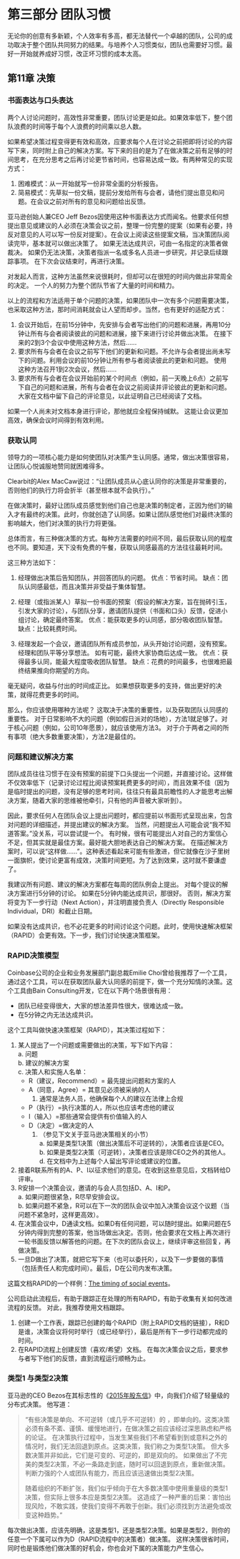 # 第三部分 团队习惯

无论你的创意有多新颖，个人效率有多高，都无法替代一个卓越的团队，公司的成功取决于整个团队共同努力的结果。与培养个人习惯类似，团队也需要好习惯。最好一开始就养成好习惯，改正坏习惯的成本太高。

## 第11章 决策
### 书面表达与口头表达
两个人讨论问题时，高效性非常重要，团队讨论更是如此。如果效率低下，整个团队浪费的时间等于每个人浪费的时间乘以总人数。

如果希望决策过程变得更有效和高效，应要求每个人在讨论之前把即将讨论的内容写下来，同时附上自己的解决方案。写下来的目的是为了在做决策之前有足够的时间思考，在充分思考之后再讨论更节省时间，也容易达成一致。有两种常见的实现方式：
1.  困难模式：从一开始就写一份非常全面的分析报告。
2.  简易模式：先草拟一份文稿，提前分发给所有与会者，请他们提出意见和问题。在会议之前对所有的意见和问题给出反馈。

亚马逊创始人兼CEO Jeff Bezos因使用这种书面表达方式而闻名。他要求任何想提出意见或建议的人必须在决策会议之前，整理一份完整的提案（如果有必要，持反对意见的人可以写一份反对提案）。在会议上阅读这些提案文稿，当决策团队阅读完毕，基本就可以做出决策了。 如果无法达成共识，可由一名指定的决策者做裁决。 如果仍无法决策，决策者指派一名或多名人员进一步研究，并记录后续跟踪事项。 在下次会议结束时，再进行决策。

对发起人而言，这种方法虽然来说很耗时，但却可以在很短的时间内做出非常周全的决定。 一个人的努力为整个团队节省了大量的时间和精力。

以上的流程和方法适用于单个问题的决策，如果团队中一次有多个问题需要决策，也采取这种方法，那时间消耗就会让人望而却步。当然，也有更好的适配方式：

1.  会议开始后，在前15分钟中，先安排与会者写出他们的问题和进展，再用10分钟让所有与会者阅读彼此的问题和进展，接下来进行讨论并做出决策。 在接下来的2到3个会议中使用这种方法，然后......
2.  要求所有与会者在会议之前写下他们的更新和问题。不允许与会者提出尚未写下的问题。利用会议的前10分钟让所有参与者阅读彼此的更新和问题。 使用这种方法召开1到2次会议，然后......
3.   要求所有与会者在会议开始前的某个时间点（例如，前一天晚上6点）之前写下自己的问题和进展，所有与会者在会议之前阅读并评论彼此的更新和问题。 大家在文档中留下自己的评论意见，以此证明自己已经阅读了文档。

如果一个人尚未对文档本身进行评论，那他就应全程保持缄默。 这能让会议更加高效，确保会议时间得到有效利用。

### 获取认同
领导力的一项核心能力是如何使团队对决策产生认同感。通常，做出决策很容易，让团队心悦诚服地赞同就困难得多。

Clearbit的Alex MacCaw说过：“让团队成员从心底认同你的决策是非常重要的，否则他们的执行力将会折半（甚至根本就不会执行）。”

在做决策时，最好让团队成员感觉到他们自己也是决策的制定者，正因为他们的输入才有最终的决策。此时，你就创造了认同感。如果让团队感觉他们对最终决策的影响越大，他们对决策的执行力将更强。

总体而言，有三种做决策的方式。每种方法需要的时间不同，最后获取认同的程度也不同。要知道，天下没有免费的午餐，获取认同感最高的方法往往最耗时间。

这三种方法如下：  

1.  经理做出决策后告知团队，并回答团队的问题。
优点：节省时间。
缺点：团队认同感最低，而且决策并非受益于集体智慧。

2.  经理（或指派某人）草拟一份书面的预案（假设的解决方案，旨在抛砖引玉，引发大家的讨论），与团队分享，邀请团队提供（书面和口头）反馈，促进小组讨论，确定最终答案。
优点：能获取更多的认同感，部分吸收团队智慧。
缺点：比较耗费时间。

3.  经理发起一个会议，邀请团队所有成员参加，从头开始讨论问题，没有预案。 经理和团队平等分享想法。 如有可能，最终大家协商后达成一致。
优点：获得最多认同，能最大程度吸收团队智慧。
缺点：花费的时间最多，也很难把最终结果推向你期望的方向。

毫无疑问，收益与付出的时间成正比。 如果想获取更多的支持，做出更好的决策，就得花费更多的时间。

那么，你应该使用哪种方法呢？ 这取决于决策的重要性，以及获取团队认同感的重要性。 对于日常影响不大的问题（例如假日派对的场地），方法1就足够了。对于核心问题（例如，公司10年愿景），就应该使用方法3。 对于介于两者之间的所有事项（绝大多数重要决策），方法2是最佳的。

### 问题和建议解决方案
团队成员往往习惯于在没有预案的前提下口头提出一个问题，并直接讨论。这样做不仅效率低下（记录讨论过程比阅读预案耗费更多的时间），而且效果不佳（因为是临时提出的问题，没有足够的思考时间，往往只有最具前瞻性的人才能思考出解决方案，随着大家的思维被他牵引，只有他的声音被大家听到）。

因此，要求任何人在团队会议上提出问题时，都应提前以书面形式呈现出来，包含对问题的详细描述，并提出建议的解决方案。 当然，问题提出人可能会说“我不知道答案。”没关系，可以尝试提一个。 有时候，很有可能提出人对自己的方案信心不足，但其实就是最佳方案。最好能大胆地表达自己的解决方案。 在描述解决方案时，可以说“这样做......”。这种表述看起来可能有些激进，但它就像在沙子里树一面旗帜，使讨论更富有成效，决策时间更短。为了达到效果，这时就不要谦虚了。

我建议所有问题、建议的解决方案都在每周的团队例会上提出。 对每个提议的解决方案进行5分钟的讨论。 如果在5分钟内能达成共识，那很好。 否则，解决方案将变为下一步行动（Next Action），并注明直接负责人（Directly Responsible Individual，DRI）和截止日期。

如果没有达成共识，也不必花更多的时间讨论这个问题。此时，使用快速解决框架（RAPID）会更有效。下一步，我们讨论快速决策框架。

### RAPID决策模型

Coinbase公司的企业和业务发展部门副总裁Emilie Choi曾给我推荐了一个工具，通过这个工具，可以在获取团队最大认同感的前提下，做一个充分知情的决策。这个工具由Bain Consulting开发，它在以下两个场景很有用：
-	团队已经变得很大，大家的想法差异性很大，很难达成一致。
-	在5分钟之内无法达成共识。

这个工具叫做快速决策框架（RAPID），其决策过程如下：

1.	某人提出了一个问题或需要做出的决策，写下如下内容：  
  a. 问题  
  b. 建议的解决方案  
  c. 决策人和实施人名单：  
    * R（建议，Recommend）= 最先提出问题和方案的人  
    * A（同意，Agree）= 其意见必须被采纳的人  
      1.	通常是法务人员，他确保每个人的建议在法律上合规  
    * P（执行）=执行决策的人，所以也应该考虑他的建议  
    * I（输入）=那些通常会提供有价值输入的人  
    * D（决定）=做决定的人   
      1.	（参见下文关于亚马逊决策相关的小节）  
        a.	如果是类型1决策（做出决策后不可逆转的），决策者应该是CEO。  
        b.	如果是类型2决策（可逆转），决策者应该是除CEO之外的其他人。  
  d. 在文档中为上述每个人留出写评论或建议的位置。  
3.	接着R联系所有的A、P、I以征求他们的意见。在收到这些意见后，文档转给D评审。  
4.	R安排一个决策会议，邀请的与会人员包括D、A、I和P。  
  a. 如果问题很紧急，R尽早安排会议。  
  b. 如果问题不紧急，R可以在下一次的团队会议中加入决策会议这个议题（当问题不紧急时，这样更高效）。  
5.	在决策会议中，D通读文档。如果D有任何问题，可以随时提出。如果问题在5分钟内得到完整的答案，他当场做出决定。否则，他会要求在文档上再次进行一轮书面反馈以解答他的问题。在下次的团队会议上，继续评审这些回复，再做决策。  
6.	一旦D做出了决策，就把它写下来（也可以委托R），以及下一步要做的事情（包括责任人和完成时间）。最后，D在公司内发布决策。

这篇文档RAPID的一个样例：[The timing of social events](https://docs.google.com/document/d/1vkxl-OI_XHbBWqgRCbpP86SJwSnEgCIzVOjbhWCHZng/edit)。

公司启动此流程后，有助于跟踪正在处理的所有RAPID，有助于收集有关如何改进流程的反馈。 对此，我推荐使用文档跟踪。

1.	创建一个工作表，跟踪已创建的每个RAPID（附上RAPID文档的链接），R和D是谁，决策会议将何时举行（或已经举行），最后是所有下一步行动都完成的时间。
2.	在RAPID流程上创建反馈（喜欢/希望）文档。 在每次决策会议之后，要求参与者写下他们的反馈，直到流程运行顺畅为止。

### 类型1 与类型2决策

亚马逊的CEO Bezos在其标志性的《[2015年股东信](http://phx.corporate-ir.net/phoenix.zhtml?c=97664&p=irol-reportsannual)》中，向我们介绍了轻量级的分布式决策。 他写道：
 > “有些决策是单向、不可逆转（或几乎不可逆转）的 ，即单向的。这类决策必须有条不紊、谨慎、缓慢地进行，在做决策之前应该经过深思熟虑和严格的论证。 在决策执行过程中，当发生某些我们不希望看到到或意料之外的情况时，我们无法回退到原点。这类决策，我们称之为类型1决策。 但大多数决策并非如此，它们是可变的、可逆的，即是双向的。 如果做出了不完美的类型2决策，不必一条路走到底，随时可以回退到原点，重新做决策。判断力强的个人或团队有能力，而且应该迅速做出类型2决策。
> 
> 随着组织的不断扩张，我们似乎倾向于在大多数决策中使用重量级的类型1决策，但实际上很多本应是类型2决策。 这造成了一种严重的后果：害怕出现风险，不敢实践，使我们变得不再敢于创新。我们必须找到方法避免或改变这种趋势。”

每次做出决策，应该先明确，这是类型1，还是类型2决策。如果是类型2，则你的任意一个下属可以作为D（RAPID流程中的决策者）做决策。 这样决策很省时间，同时也是锻炼他们做决策的好机会，你也会对下属的决策能力产生信心。
